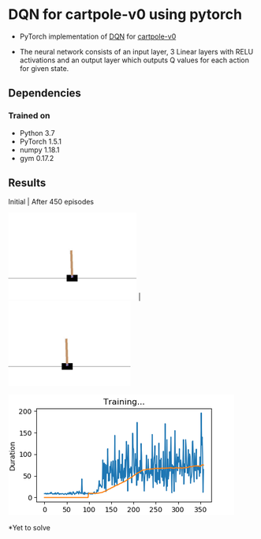 # DQN for cartpole-v0 using pytorch

- PyTorch implementation of [DQN](https://arxiv.org/abs/1312.5602) for [cartpole-v0](https://gym.openai.com/envs/CartPole-v1/)

- The neural network consists of an input layer, 3 Linear layers with RELU activations and an output layer which outputs Q values for each action for given state.
## Dependencies

### Trained on
- Python 3.7
- PyTorch 1.5.1
- numpy 1.18.1
- gym 0.17.2

## Results

Initial | After 450 episodes

![start](https://www.github.com/mukeshjv/Reinforcement_Learning/blob/main/DQN/cartpole/blob/start.gif)  | ![end](https://www.github.com/mukeshjv/Reinforcement_Learning/blob/main/DQN/cartpole/blob/end.gif)


![Plot](https://github.com/mukeshjv/Reinforcement_Learning/blob/main/DQN/cartpole/blob/cartpole.png)

*Yet to solve

